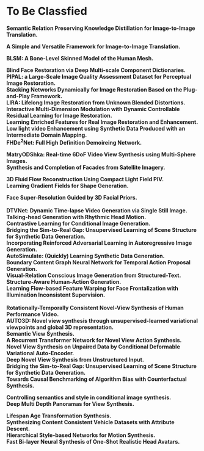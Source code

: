 # To Be Classfied

**Semantic Relation Preserving Knowledge Distillation for Image-to-Image Translation.**<br>

**A Simple and Versatile Framework for Image-to-Image Translation.**<br>


**BLSM: A Bone-Level Skinned Model of the Human Mesh.**<br> 

**Blind Face Restoration via Deep Multi-scale Component Dictionaries.**<br> 
**PIPAL: a Large-Scale Image Quality Assessment Dataset for Perceptual Image Restoration.**<br> 
**Stacking Networks Dynamically for Image Restoration Based on the Plug-and-Play Framework.**<br>
**LIRA: Lifelong Image Restoration from Unknown Blended Distortions.**<br> 
**Interactive Multi-Dimension Modulation with Dynamic Controllable Residual Learning for Image Restoration.**<br> 
**Learning Enriched Features for Real Image Restoration and Enhancement.**<br> 
**Low light video Enhancement using Synthetic Data Produced with an Intermediate Domain Mapping.**<br>
**FHDe$^2$Net: Full High Definition Demoireing Network.**<br>

**MatryODShka: Real-time 6DoF Video View Synthesis using Multi-Sphere Images.**<br> 
**Synthesis and Completion of Facades from Satellite Imagery.**<br> 

**3D Fluid Flow Reconstruction Using Compact Light Field PIV.**<br>
**Learning Gradient Fields for Shape Generation.**<br>

**Face Super-Resolution Guided by 3D Facial Priors.**<br>  
**DTVNet: Dynamic Time-lapse Video Generation via Single Still Image.**<br>
**Talking-head Generation with Rhythmic Head Motion.**<br>
**Contrastive Learning for Conditional Image Generation.**<br>
**Bridging the Sim-to-Real Gap: Unsupervised Learning of Scene Structure for Synthetic Data Generation.**<br>
**Incorporating Reinforced Adversarial Learning in Autoregressive Image Generation.**<br>
**AutoSimulate: (Quickly) Learning Synthetic Data Generation.**<br>
**Boundary Content Graph Neural Network for Temporal Action Proposal Generation.**<br>
**Visual-Relation Conscious Image Generation from Structured-Text.**<br>
**Structure-Aware Human-Action Generation.**<br>
**Learning Flow-based Feature Warping for Face Frontalization with Illumination Inconsistent Supervision.**<br>  
**Rotationally-Temporally Consistent Novel-View Synthesis of Human Performance Video.**<br> 
**AUTO3D: Novel view synthesis through unsupervised-learned variational viewpoints and global 3D representation.**<br> 
**Semantic View Synthesis.**<br> 
**A Recurrent Transformer Network for Novel View Action Synthesis.**<br> 
**Novel View Synthesis on Unpaired Data by Conditional Deformable Variational Auto-Encoder.**<br> 
**Deep Novel View Synthesis from Unstructured Input.**<br>
**Bridging the Sim-to-Real Gap: Unsupervised Learning of Scene Structure for Synthetic Data Generation.**<br>
**Towards Causal Benchmarking of Algorithm Bias with Counterfactual Synthesis.**<br> 

**Controlling semantics and style in conditional image synthesis.**<br> 
**Deep Multi Depth Panoramas for View Synthesis.**<br>

**Lifespan Age Transformation Synthesis.**<br> 
**Synthesizing Content Consistent Vehicle Datasets with Attribute Descent.**<br> 
**Hierarchical Style-based Networks for Motion Synthesis.**<br> 
**Fast Bi-layer Neural Synthesis of One-Shot Realistic Head Avatars.**<br> 
